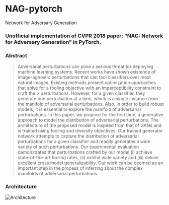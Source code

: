 # NAG-pytorch
Network for Adversary Generation

### Unofficial implementation of CVPR 2018 paper: "NAG: Network for Adversary Generation" in PyTorch.

### Abstract

> Adversarial perturbations can pose a serious threat for deploying machine learning systems. Recent works have
> shown existence of image-agnostic perturbations that can fool classifiers over most natural images. Existing methods
> present optimization approaches that solve for a fooling objective with an imperceptibility constraint to craft the > perturbations. However, for a given classifier, they generate one perturbation at a time, which is a single instance from
> the manifold of adversarial perturbations. Also, in order to build robust models, it is essential to explore the manifold
> of adversarial perturbations. In this paper, we propose for the first time, a generative approach to model the distribution
> of adversarial perturbations. The architecture of the proposed model is inspired from that of GANs and is
> trained using fooling and diversity objectives. Our trained generator network attempts to capture the distribution of
> adversarial perturbations for a given classifier and readily generates a wide variety of such perturbations. Our experimental
> evaluation demonstrates that perturbations crafted by our model (i) achieve state-of-the-art fooling rates, (ii)
> exhibit wide variety and (iii) deliver excellent cross model generalizability. Our work can be deemed as an important
> step in the process of inferring about the complex manifolds of adversarial perturbations.

### Architecture

![Architecture](https://github.com/val-iisc/nag/blob/master/extras/nag.png)

